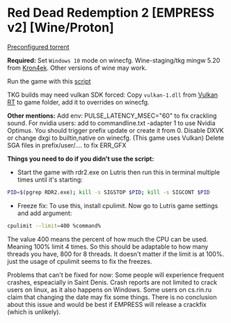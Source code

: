 
# Red Dead Redemption 2 [EMPRESS v2] [Wine/Proton] 
[Preconfigured torrent](https://1337x.to/torrent/4701658/Red-Dead-Redemption-2-v1311-23-EMPRESS-V2-Linux-Wine/)<br>

**Required:**
Set `Windows 10` mode on winecfg.
Wine-staging/tkg mingw 5.20 from [Kron4ek](https://github.com/Kron4ek/Wine-Builds/releases/tag/5.20). Other versions of wine may work.

Run the game with this [script](http://it7otdanqu7ktntxzm427cba6i53w6wlanlh23v5i3siqmos47pzhvyd.onion/johncena141/Linux_Game_Pirates/src/branch/master/PirateDB/Games/2.Bronze/run_rdr2.sh)

TKG builds may need vulkan SDK forced:
    Copy `vulkan-1.dll` from [Vulkan RT](https://sdk.lunarg.com/sdk/download/latest/windows/vulkan-runtime-components.zip) to game folder, add it to overrides on winecfg.

**Other mentions:**
Add env: PULSE_LATENCY_MSEC="60" to fix crackling sound.
For nvidia users: add to commandline.txt -adapter 1 to use Nvidia Optimus.
You should trigger prefix update or create it from 0.
Disable DXVK or change dxgi to builtin,native on winecfg. (This game uses Vulkan)
Delete SGA files in prefix/user/.... to fix ERR_GFX

**Things you need to do if you didn't use the script:**

- Start the game with rdr2.exe on Lutris then run this in terminal multiple times until it's starting:
```sh
PID=$(pgrep RDR2.exe); kill -s SIGSTOP $PID; kill -s SIGCONT $PID
```
- Freeze fix:
To use this, install cpulimit. Now go to Lutris game settings and add argument:
```sh
cpulimit --limit=400 %command%
```
The value 400 means the percent of how much the CPU can be used. Meaning 100% limit 4 times.
So this should  be adaptable to how many threads you have, 800 for 8 threads.
It doesn't matter if the limit is at 100%. just the usage of cpulimit seems to fix the freezes.

Problems that can't be fixed for now:
Some people will experience frequent crashes, espeacially in Saint Denis. Crash reports are not limited to crack users on linux, as it also happens on Windows. Some users on cs.rin.ru claim that changing the date may fix some things. There is no conclusion about this issue and would be best if EMPRESS will release a crackfix (which is unlikely).